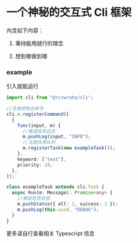 # 一个神秘的交互式 Cli 框架

内含如下内容：

1. 秉持能用就行的理念

2. 想到哪做到哪

### example

引入就能运行

```ts
import cli from "@rcrwrate/cli";

//注册控制台命令
cli.m.registerCommand([
  {
    func(input, m) {
      //推送任务日志
      m.pushLog(input, "INFO");
      //注册任务队列
      m.registerTask(new exampleTask());
    },
    keyword: ["test"],
    priority: 10,
  },
]);

class exampleTask extends cli.Task {
  async Run(m: Message): Promise<any> {
    //推送任务状态
    m.pushStatus({ all: 1, success: 1 });
    m.pushLog(this.uuid, "DEBUG");
  }
}
```

更多请自行查看相关 Typescript 信息
